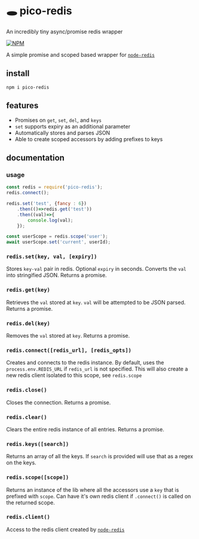 # 🕳️ pico-redis
An incredibly tiny async/promise redis wrapper

[![NPM](https://nodei.co/npm/pico-redis.png)](https://nodei.co/npm/pico-redis/)

A simple promise and scoped based wrapper for [`node-redis`](https://www.npmjs.com/package/redis)


## install

```
npm i pico-redis
```

## features
- Promises on `get`, `set`, `del`, and `keys`
- `set` supports expiry as an additional parameter
- Automatically stores and parses JSON
- Able to create scoped accessors by adding prefixes to keys


## documentation

### usage

```javascript
const redis = require('pico-redis');
redis.connect();

redis.set('test', {fancy : 6})
	.then(()=>redis.get('test'))
	.then((val)=>{
		console.log(val);
	});

const userScope = redis.scope('user');
await userScope.set('current', userId);

```

### `redis.set(key, val, [expiry])`
Stores `key-val` pair in redis. Optional `expiry` in seconds. Converts the `val` into stringified JSON. Returns a promise.

### `redis.get(key)`
Retrieves the `val` stored at `key`. `val` will be attempted to be JSON parsed. Returns a promise.

### `redis.del(key)`
Removes the `val` stored at `key`. Returns a promise.


### `redis.connect([redis_url], [redis_opts])`
Creates and connects to the redis instance. By default, uses the `process.env.REDIS_URL` if `redis_url` is not specified. This will also create a new redis client isolated to this scope, see `redis.scope`

### `redis.close()`
Closes the connection. Returns a promise.

### `redis.clear()`
Clears the entire redis instance of all entries. Returns a promise.


### `redis.keys([search])`
Returns an array of all the keys. If `search` is provided will use that as a regex on the keys.

### `redis.scope([scope])`
Returns an instance of the lib where all the accessors use a `key` that is prefixed with `scope`. Can have it's own redis client if `.connect()` is called on the returned scope.

### `redis.client()`
Access to the redis client created by [`node-redis`](https://www.npmjs.com/package/redis)


